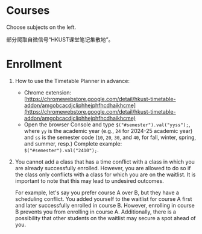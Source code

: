 # Courses

Choose subjects on the left.

部分爬取自微信号“HKUST课堂笔记集散地”。

# Enrollment

1. How to use the Timetable Planner in advance:
    - Chrome extension: [https://chromewebstore.google.com/detail/hkust-timetable-addon/amgobcacdjcliphhejphfhcdhaikhcme](https://chromewebstore.google.com/detail/hkust-timetable-addon/amgobcacdjcliphhejphfhcdhaikhcme)
    - Open the browser Console and type `$("#semester").val("yyss");`, where `yy` is the academic year (e.g., `24` for 2024-25 academic year) and `ss` is the semester code (`10`, `20`, `30`, and `40`, for fall, winter, spring, and summer, resp.) Complete example: `$("#semester").val("2410");`.
2. You cannot add a class that has a time conflict with a class in which you are
   already successfully enrolled. However, you are allowed to do so if the class
   only conflicts with a class for which you are on the waitlist. It is
   important to note that this may lead to undesired outcomes.

    For example,
    let's say you prefer course A over B, but they have a scheduling
    conflict. You added yourself to the waitlist for course A first and later
    successfully enrolled in course B. However, enrolling in course B prevents
    you from enrolling in course A. Additionally, there is a possibility that
    other students on the waitlist may secure a spot ahead of you.
